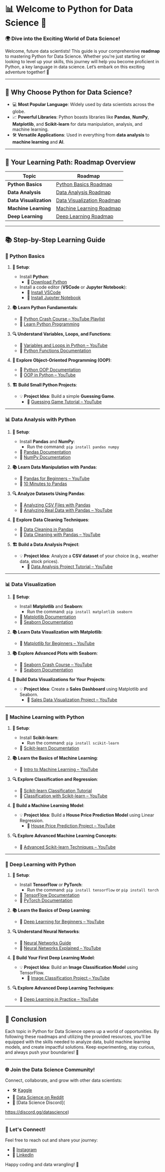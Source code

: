 # 📊 Welcome to **Python for Data Science** 🚀

### 🌍 Dive into the **Exciting World of Data Science**!

Welcome, future data scientists! This guide is your comprehensive **roadmap** to mastering Python for Data Science. Whether you're just starting or looking to level up your skills, this journey will help you become proficient in Python, a key language in data science. Let’s embark on this exciting adventure together! 🎯

---

## 🌟 Why Choose Python for Data Science?

- 💻 **Most Popular Language**: Widely used by data scientists across the globe.
- 📈 **Powerful Libraries**: Python boasts libraries like **Pandas**, **NumPy**, **Matplotlib**, and **Scikit-learn** for data manipulation, analysis, and machine learning.
- 🛠️ **Versatile Applications**: Used in everything from **data analysis** to **machine learning** and **AI**.

---

## 📅 Your Learning Path: Roadmap Overview

| **Topic**               | **Roadmap**                                           |
|-------------------------|-------------------------------------------------------|
| **Python Basics**        | [Python Basics Roadmap](./Python-Basics-Roadmap.md)   |
| **Data Analysis**        | [Data Analysis Roadmap](./Data-Analysis-Roadmap.md)   |
| **Data Visualization**   | [Data Visualization Roadmap](./Data-Visualization.md) |
| **Machine Learning**     | [Machine Learning Roadmap](./Machine-Learning.md)     |
| **Deep Learning**        | [Deep Learning Roadmap](./Deep-Learning.md)           |

---

## 📚 Step-by-Step Learning Guide

### 🐍 **Python Basics**

1. **🔧 Setup**:
   - Install **Python**: 
     - 🔗 [Download Python](https://www.python.org/downloads/)
   - Install a code editor (**VSCode** or **Jupyter Notebook**):
     - 🔗 [Install VSCode](https://code.visualstudio.com/Download)
     - 🔗 [Install Jupyter Notebook](https://jupyter.org/install)

2. **📚 Learn Python Fundamentals**:
   - 🎥 [Python Crash Course – YouTube Playlist](https://www.youtube.com/playlist?list=PLnWArLZHNf-oWE2SWhTSa6dWbxsIYIckW)
   - 📘 [Learn Python Programming](https://www.learnpython.org/)

3. **🔍 Understand Variables, Loops, and Functions**:
   - 🎥 [Variables and Loops in Python – YouTube](https://www.youtube.com/watch?v=0Q65GIz1J_s)
   - 📘 [Python Functions Documentation](https://docs.python.org/3/tutorial/controlflow.html#defining-functions)

4. **🚀 Explore Object-Oriented Programming (OOP)**:
   - 📘 [Python OOP Documentation](https://docs.python.org/3/tutorial/classes.html)
   - 🎥 [OOP in Python – YouTube](https://www.youtube.com/watch?v=jD6nz6_7xBg)

5. **🏗️ Build Small Python Projects**:
   - 💡 **Project Idea**: Build a simple **Guessing Game**.
     - 🎥 [Guessing Game Tutorial – YouTube](https://www.youtube.com/watch?v=vhFk96lNoDA)

---

### 📊 **Data Analysis with Python**

1. **🔧 Setup**:
   - Install **Pandas** and **NumPy**:
     - Run the command: `pip install pandas numpy`
   - 📘 [Pandas Documentation](https://pandas.pydata.org/)
   - 📘 [NumPy Documentation](https://numpy.org/doc/stable/)

2. **📚 Learn Data Manipulation with Pandas**:
   - 🎥 [Pandas for Beginners – YouTube](https://www.youtube.com/watch?v=vmEHCJofslg)
   - 📘 [10 Minutes to Pandas](https://pandas.pydata.org/pandas-docs/stable/user_guide/10min.html)

3. **🔍 Analyze Datasets Using Pandas**:
   - 📘 [Analyzing CSV Files with Pandas](https://www.datacamp.com/community/tutorials/pandas-read-csv)
   - 🎥 [Analyzing Real Data with Pandas – YouTube](https://www.youtube.com/watch?v=Gp7k_K4Lf9U)

4. **🚀 Explore Data Cleaning Techniques**:
   - 📘 [Data Cleaning in Pandas](https://pandas.pydata.org/docs/getting_started/intro_tutorials/06_handle_missing_values.html)
   - 🎥 [Data Cleaning with Pandas – YouTube](https://www.youtube.com/watch?v=5iWhQWVXosU)

5. **🏗️ Build a Data Analysis Project**:
   - 💡 **Project Idea**: Analyze a **CSV dataset** of your choice (e.g., weather data, stock prices).
     - 🎥 [Data Analysis Project Tutorial – YouTube](https://www.youtube.com/watch?v=n3c3Zr_c4Jg)

---

### 📊 **Data Visualization**

1. **🔧 Setup**:
   - Install **Matplotlib** and **Seaborn**:
     - Run the command: `pip install matplotlib seaborn`
   - 📘 [Matplotlib Documentation](https://matplotlib.org/)
   - 📘 [Seaborn Documentation](https://seaborn.pydata.org/)

2. **📚 Learn Data Visualization with Matplotlib**:
   - 🎥 [Matplotlib for Beginners – YouTube](https://www.youtube.com/watch?v=EM2x33g4syY)

3. **📚 Explore Advanced Plots with Seaborn**:
   - 🎥 [Seaborn Crash Course – YouTube](https://www.youtube.com/watch?v=6GUZXDef2U0)
   - 📘 [Seaborn Documentation](https://seaborn.pydata.org/tutorial.html)

4. **🚀 Build Data Visualizations for Your Projects**:
   - 💡 **Project Idea**: Create a **Sales Dashboard** using Matplotlib and Seaborn.
     - 🎥 [Sales Data Visualization Project – YouTube](https://www.youtube.com/watch?v=cxq7VoFjk6s)

---

### 🤖 **Machine Learning with Python**

1. **🔧 Setup**:
   - Install **Scikit-learn**:
     - Run the command: `pip install scikit-learn`
   - 📘 [Scikit-learn Documentation](https://scikit-learn.org/stable/)

2. **📚 Learn the Basics of Machine Learning**:
   - 🎥 [Intro to Machine Learning – YouTube](https://www.youtube.com/watch?v=GwIo3gDZCVQ)

3. **🔍 Explore Classification and Regression**:
   - 📘 [Scikit-learn Classification Tutorial](https://scikit-learn.org/stable/supervised_learning.html#classification)
   - 🎥 [Classification with Scikit-learn – YouTube](https://www.youtube.com/watch?v=hd1W4CyPX58)

4. **🚀 Build a Machine Learning Model**:
   - 💡 **Project Idea**: Build a **House Price Prediction Model** using Linear Regression.
     - 🎥 [House Price Prediction Project – YouTube](https://www.youtube.com/watch?v=4sjSHLcjGD4)

5. **🔍 Explore Advanced Machine Learning Concepts**:
   - 🎥 [Advanced Scikit-learn Techniques – YouTube](https://www.youtube.com/watch?v=H1tFqVrtDoc)

---

### 🧠 **Deep Learning with Python**

1. **🔧 Setup**:
   - Install **TensorFlow** or **PyTorch**:
     - Run the command: `pip install tensorflow` or `pip install torch`
   - 📘 [TensorFlow Documentation](https://www.tensorflow.org/)
   - 📘 [PyTorch Documentation](https://pytorch.org/)

2. **📚 Learn the Basics of Deep Learning**:
   - 🎥 [Deep Learning for Beginners – YouTube](https://www.youtube.com/watch?v=aircAruvnKk)

3. **🔍 Understand Neural Networks**:
   - 📘 [Neural Networks Guide](https://www.tensorflow.org/guide/keras/sequential_model)
   - 🎥 [Neural Networks Explained – YouTube](https://www.youtube.com/watch?v=ILsA4nyG7I0)

4. **🚀 Build Your First Deep Learning Model**:
   - 💡 **Project Idea**: Build an **Image Classification Model** using TensorFlow.
     - 🎥 [Image Classification Project – YouTube](https://www.youtube.com/watch?v=BvHmRx14HQ8)

5. **🔍 Explore Advanced Deep Learning Techniques**:
   - 🎥 [Deep Learning in Practice – YouTube](https://www.youtube.com/watch?v=5tvmMX8r_OM)

---

## 🎉 Conclusion

Each topic in Python for Data Science opens up a world of opportunities. By following these roadmaps and utilizing the provided resources, you’ll be equipped with the skills needed to analyze data, build machine learning models, and create impactful solutions. Keep experimenting, stay curious, and always push your boundaries! 🚀

---

### 🌐 Join the Data Science Community!
Connect, collaborate, and grow with other data scientists:
- 🛠️ [Kaggle](https://www.kaggle.com/)
- 💬 [Data Science on Reddit](https://www.reddit.com/r/datascience/)
- 📱 [Data Science Discord](

https://discord.gg/datascience)

---

### 💬 Let's Connect!
Feel free to reach out and share your journey:
- 📸 [Instagram](https://www.instagram.com/beast.pj)
- 🔗 [LinkedIn](https://www.linkedin.com/in/prathamesh-jadhav-112abb2ba)

Happy coding and data wrangling! 🎉